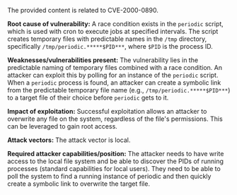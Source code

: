The provided content is related to CVE-2000-0890.

**Root cause of vulnerability:**
A race condition exists in the `periodic` script, which is used with cron to execute jobs at specified intervals. The script creates temporary files with predictable names in the `/tmp` directory, specifically `/tmp/periodic.*****$PID***`, where `$PID` is the process ID.

**Weaknesses/vulnerabilities present:**
The vulnerability lies in the predictable naming of temporary files combined with a race condition. An attacker can exploit this by polling for an instance of the `periodic` script. When a `periodic` process is found, an attacker can create a symbolic link from the predictable temporary file name (e.g., `/tmp/periodic.*****$PID***`) to a target file of their choice before `periodic` gets to it.

**Impact of exploitation:**
Successful exploitation allows an attacker to overwrite any file on the system, regardless of the file's permissions. This can be leveraged to gain root access.

**Attack vectors:**
The attack vector is local.

**Required attacker capabilities/position:**
The attacker needs to have write access to the local file system and be able to discover the PIDs of running processes (standard capabilities for local users). They need to be able to poll the system to find a running instance of periodic and then quickly create a symbolic link to overwrite the target file.